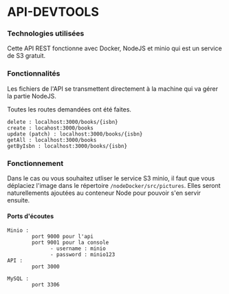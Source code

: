 # API-DEVTOOLS

### Technologies utilisées

Cette API REST fonctionne avec Docker, NodeJS et minio qui est un service de S3 gratuit.

### Fonctionnalités

Les fichiers de l'API se transmettent directement à la machine qui va gérer la partie NodeJS.

Toutes les routes demandées ont été faites.

```
delete : localhost:3000/books/{isbn}
create : locahost:3000/books
update (patch) : localhost:3000/books/{isbn}
getAll : localhost:3000/books
getByIsbn : localhost:3000/books/{isbn}
```

### Fonctionnement

Dans le cas ou vous souhaitez utliser le service S3 minio, il faut que vous déplaciez l'image dans le répertoire ``/nodeDocker/src/pictures``.
Elles seront naturellements ajoutées au conteneur Node pour pouvoir s'en servir ensuite.

#### Ports d'écoutes

```
Minio : 
        port 9000 pour l'api
        port 9001 pour la console
              - username : minio
              - password : minio123
API :
        port 3000

MySQL :
        port 3306
```
